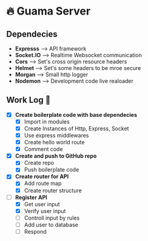 # 🔥️ Guama Server
## Dependecies
- **Expresss** --> API framework
- **Socket.IO** --> Realtime Websocket communication
- **Cors** --> Set's cross origin resource headers
- **Helmet** --> Set's some headers to be mroe secure
- **Morgan** --> Small http logger
- **Nodemon** --> Development code live realoader

## Work Log 📔️
- [x] **Create boilerplate code with base dependecies**
	* [x] Import in modules
	* [x] Create Instances of Http, Express, Socket
	* [x] Use express middlewares
	* [x] Create hello world route
	* [x] Comment code
- [x] **Create and push to GitHub repo**
	* [x] Create repo
	* [x] Push boilerplate code
- [x] **Create router for API**
	* [x] Add route map
	* [x] Create router structure
- [ ] **Register API**
  * [x] Get user input
  * [x] Verify user input
  * [ ] Controll input by rules
  * [ ] Add user to database
  * [ ] Respond